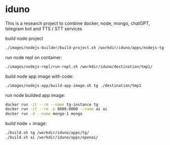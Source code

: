 # iduno

This is a research project to combine docker, node, mongo, chatGPT, telegram bot and TTS / STT services

build node project
```bash
./images/nodejs-builder/build-project.sh /workdir/iduno/apps/nodejs-tg-bot /workdir/iduno/destination/tmp1
```

run node repl on container:
```bash
./images/nodejs-repl/run-repl.sh /workdir/iduno/destination/tmp1/
```

build node app image with code:
```bash
./images/nodejs-app/build-app-image.sh tg ./destination/tmp1
```

run node builded app image:
```bash
docker run -it --rm --name tg-instance tg
docker run -it --rm -p 8000:8000 --name ai ai
docker run -d --name mongo-1 mongo
```

build node + image:
```bash
./build.sh tg /workdir/iduno/apps/tg/
./build.sh ai /workdir/iduno/apps/openai/
```
